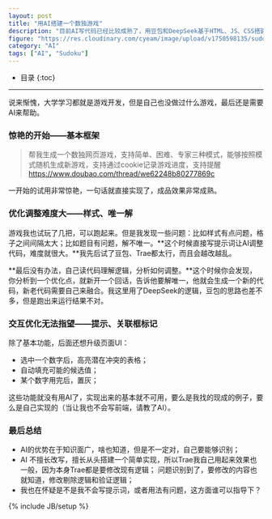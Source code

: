 ```yaml
---
layout: post
title: "用AI搭建一个数独游戏"
description: "目前AI写代码已经比较成熟了，用豆包和DeepSeek基于HTML、JS、CSS搭建了一个数独游戏。本文会讲解使用AI过程中遇到的问题，并不会展开讲解前端技术（我也不擅长）。欢迎试玩：https://www.cyeam.com/game/sudoku"
figure: "https://res.cloudinary.com/cyeam/image/upload/v1750598135/sudoku_qwhnk2.jpg"
category: "AI"
tags: ["AI", "Sudoku"]
---
```


* 目录
{:toc}
---

说来惭愧，大学学习都就是游戏开发，但是自己也没做过什么游戏，最后还是需要AI来帮助。

### 惊艳的开始——基本框架

> 帮我生成一个数独网页游戏，支持简单、困难、专家三种模式，能够按照模式随机生成新游戏，支持通过cookie记录游戏进度，支持提醒
> https://www.doubao.com/thread/we62248b80277869c

一开始的试用非常惊艳，一句话就直接实现了，成品效果非常成熟。

### 优化调整难度大——样式、唯一解

游戏我也试玩了几把，可以跑起来。但是我发现一些问题：比如样式有点问题，格子之间间隔太大；比如题目有问题，解不唯一。**这个时候直接写提示词让AI调整代码，难度就很大。**我先后试了豆包、Trae都太行，而且会越改越乱。

**最后没有办法，自己读代码理解逻辑，分析如何调整。**这个时候你会发现，你分析到一个优化点，就新开一个回话，告诉他要解唯一，他就会生成一个新的代码，新老代码需要自己来融合。我这里用了DeepSeek的逻辑，豆包的思路也差不多，但是跑出来运行结果不对。

### 交互优化无法指望——提示、关联框标记

除了基本功能，后面还想升级页面UI：
- 选中一个数字后，高亮潜在冲突的表格；
- 自动填充可能的候选值；
- 某个数字用完后，置灰；

这些功能就没有用AI了，实现出来的基本就不可用，要么是我找的现成的例子，要么是自己实现的（当让我也不会写前端，请教了AI）。

### 最后总结

- AI的优势在于知识面广，啥也知道，但是不一定对，自己要能够识别；
- AI 不擅长改写，擅长从头搭建一个简单实现，所以Trae我自己用起来效果也一般，因为本身Trae都是要修改现有逻辑；
问题识别到了，要修改的内容也就知道，修改剔除逻辑和验证逻辑；
- 我也在怀疑是不是我不会写提示词，或者用法有问题，这方面谁可以指导下？

{% include JB/setup %}
